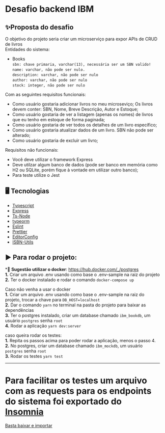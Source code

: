 # Desafio backend IBM

## ✨Proposta do desafio

O objetivo do projeto seria criar um microserviço para expor APIs de CRUD de livros<br />
Entidades do sistema:

- Books <br/>
`sbn: chave primaria, varchar(13), necessária ser um SBN valido!`<br/>
`name: varchar, não pode ser nulo.`<br/>
`description: varchar, não pode ser nulo`<br/>
`author: varchar, não pode ser nulo`<br/>
`stock: integer, não pode ser nulo`<br/>

Com as seguintes requisitos funcionais:

- Como usuário gostaria adicionar livros no meu microseviço; Os livros devem conter: SBN, Nome, Breve Descrição, Autor e Estoque;
- Como usuário gostaria de ver a listagem (apenas os nomes) de livros que eu tenho em estoque de forma paginada;
- Como usuário gostaria de ver todos os detalhes de um livro específico;
- Como usuário gostaria atualizar dados de um livro. SBN não pode ser alterado;
- Como usuário gostaria de excluir um livro;

Requisitos não funcionais:
- Você deve utilizar o framework Express
- Deve utilzar algum banco de dados (pode ser banco em memória como H2 ou SQLite, porém fique à vontade em utilizar outro banco);
- Para teste utilize o Jest

## 🖥 Tecnologias

- [Typescript](https://github.com/microsoft/TypeScript)
- [Express](https://github.com/expressjs/express)
- [Ts-Node](https://github.com/TypeStrong/ts-node)
- [typeorm](https://github.com/typeorm/typeorm)
- [Eslint](https://github.com/eslint/eslint)
- [Prettier](https://github.com/prettier/prettier)
- [EditorConfig](https://github.com/editorconfig/editorconfig-vscode)
- [ISBN-Utils](https://github.com/JuanMaRuiz/isbn-util)

## ▶️ Para rodar o projeto:

\*🐋 **Sugestão utilizar o docker**: https://hub.docker.com/_/postgres <br />
**1.** Criar um arquivo .env usando como base o .env-sample na raiz do projeto<br />
**2.** Ter o docker instalado e rodar o comando `docker-compose up`<br />

Caso não venha a usar o docker<br />
**1.** Criar um arquivo .env usando como base o .env-sample na raiz do projeto, trocar a chave para `DB_HOST=localhost` <br />
**2.** Dar o comando `yarn` no terminal na pasta do projeto para baixar as dependências<br />
**3.** Ter o postgres instalado, criar um database chamado `ibm_bookdb`, um usuário `postgres` senha `root`<br />
**4.** Rodar a aplicação `yarn dev:server`

caso queira rodar os testes:<br />
**1.** Repita os passos acima para poder rodar a aplicação, menos o passo 4.<br />
**2.** No postgres, criar um database chamado `ibm_mockdb`, um usuário `postgres` senha `root`<br />
**3.** Rodar os testes `yarn test`

---

# Para facilitar os testes um arquivo com as requests para os endpoints do sistema foi exportado do [Insomnia](https://insomnia.rest)

[Basta baixar e importar](https://raw.githubusercontent.com/danielbpc2/ibm-desafio-backend-library/main/Insomnia_Books.json)
